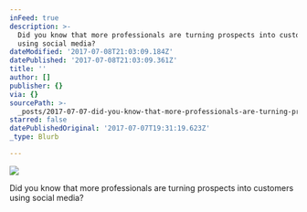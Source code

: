 ```yaml
---
inFeed: true
description: >-
  Did you know that more professionals are turning prospects into customers
  using social media?
dateModified: '2017-07-08T21:03:09.184Z'
datePublished: '2017-07-08T21:03:09.361Z'
title: ''
author: []
publisher: {}
via: {}
sourcePath: >-
  _posts/2017-07-07-did-you-know-that-more-professionals-are-turning-prospects-i.md
starred: false
datePublishedOriginal: '2017-07-07T19:31:19.623Z'
_type: Blurb

---
```

![](https://the-grid-user-content.s3-us-west-2.amazonaws.com/117d9cd3-ba22-4a1d-bd16-a3bc48ed8beb.jpg)

Did you know that more professionals are turning prospects into customers using social media?